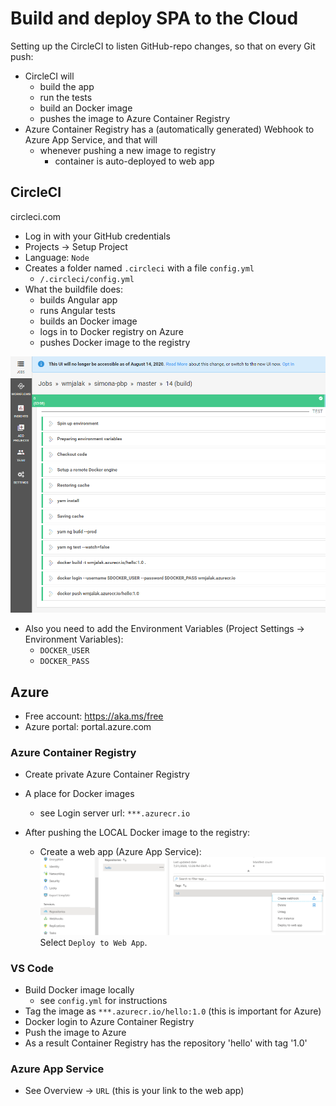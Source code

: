 # Build and deploy SPA to the Cloud

Setting up the CircleCI to listen GitHub-repo changes,
so that on every Git push:
* CircleCI will
  * build the app
  * run the tests
  * build an Docker image
  * pushes the image to Azure Container Registry
* Azure Container Registry has a (automatically generated) Webhook to Azure App Service, and that will
  * whenever pushing a new image to registry
    * container is auto-deployed to web app


## CircleCI

circleci.com

* Log in with your GitHub credentials
* Projects -> Setup Project
* Language: `Node`
* Creates a folder named `.circleci` with a file `config.yml`
  * `/.circleci/config.yml`
* What the buildfile does:
  * builds Angular app
  * runs Angular tests
  * builds an Docker image
  * logs in to Docker registry on Azure
  * pushes Docker image to the registry


![circleci job](/circleci_job.png)

* Also you need to add the Environment Variables (Project Settings -> Environment Variables):
  * `DOCKER_USER`
  * `DOCKER_PASS`


## Azure

* Free account: https://aka.ms/free
* Azure portal: portal.azure.com

### Azure Container Registry

* Create private Azure Container Registry
* A place for Docker images
  * see Login server url: `***.azurecr.io`

* After pushing the LOCAL Docker image to the registry:
  * Create a web app (Azure App Service):
![circleci job](/azure_deploy.png)
Select `Deploy to Web App`.


### VS Code
* Build Docker image locally
  * see `config.yml` for instructions
* Tag the image as `***.azurecr.io/hello:1.0` (this is important for Azure)
* Docker login to Azure Container Registry
* Push the image to Azure
* As a result Container Registry has the repository 'hello' with tag '1.0'


### Azure App Service

* See Overview -> `URL` (this is your link to the web app)



